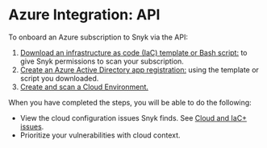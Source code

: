 # Azure Integration: API

To onboard an Azure subscription to Snyk via the API:

1. [Download an infrastructure as code (IaC) template or Bash script:](step-1-download-azure-app-registration-iac-template-or-script-api.md) to give Snyk permissions to scan your subscription.
2. [Create an Azure Active Directory app registration:](step-2-create-the-azure-ad-app-registration-api.md) using the template or script you downloaded.
3. [Create and scan a Cloud Environment.](step-3-create-and-scan-a-snyk-cloud-environment-for-azure-api.md)

When you have completed the steps, you will be able to do the following:

* View the cloud configuration issues Snyk finds. See [Cloud and IaC+ issues](../../../../scan-infrastructure/introduction-to-iac+/cloud-and-integrated-iac-issues/).
* Prioritize your vulnerabilities with cloud context.
